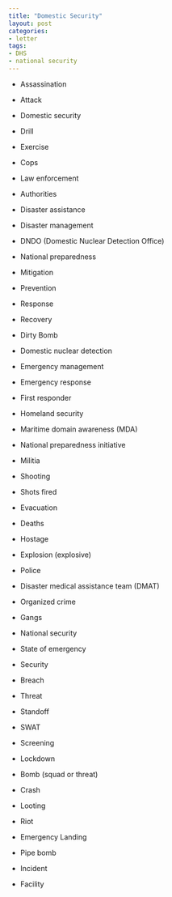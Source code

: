 ```yaml
---
title: "Domestic Security"
layout: post
categories:
- letter
tags:
- DHS
- national security
---
```


- Assassination

- Attack

- Domestic security

- Drill

- Exercise

- Cops

- Law enforcement

- Authorities

- Disaster assistance

- Disaster management

- DNDO (Domestic Nuclear Detection Office)

- National preparedness

- Mitigation

- Prevention

- Response

- Recovery

- Dirty Bomb

- Domestic nuclear detection

- Emergency management

- Emergency response

- First responder

- Homeland security

- Maritime domain awareness (MDA)

- National preparedness initiative

- Militia

- Shooting

- Shots fired

- Evacuation

- Deaths

- Hostage

- Explosion (explosive)

- Police

- Disaster medical assistance team (DMAT)

- Organized crime

- Gangs

- National security

- State of emergency

- Security

- Breach

- Threat

- Standoff

- SWAT

- Screening

- Lockdown

- Bomb (squad or threat)

- Crash

- Looting

- Riot

- Emergency Landing

- Pipe bomb

- Incident

- Facility
